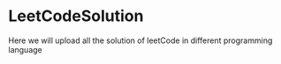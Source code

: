 # LeetCodeSolution
Here we will upload all the solution of leetCode in different programming language
